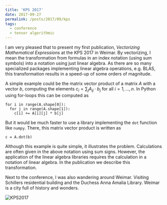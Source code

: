 ```yaml
---
title: 'KPS 2017'
date: 2017-09-27
permalink: /posts/2017/09/kps
tags:
  - conference
  - tensor algorithmic
---
```


I am very pleased that to present my first publication, _Vectorizing Mathematical Expressions_ at the KPS 2017 in Weimar. By vectorizing, I mean the transformation from formulas in an index notation (using sum symbols) into a notation using just linear algebra. As there are so many specialized packages implementing linear algebra operations, e.g. BLAS, this transformation results in a speed-up of some orders of magnitude. 

A simple example could be the matrix vector product of a matrix $A$ with a vector $b$, computing the elements $c_i=\sum_j A_{ij}\cdot b_j$ for all $i = 1,\dots,n$. In Python using for-loops this can be computed as
````
for i in range(A.shape[0]):
  for j in range(A.shape[1]):
    c[i] += A[i][j] * b[j]
`````
But it would be much faster to use a library implementing the `dot` function like `numpy`. There, this matrix vector product is written as
````
c = A.dot(b)
````
Although this example is quite simple, it illustrates the problem. Calculations are often given in the above notation using sum signs. However, the application of the linear algebra libraries requires the calculation in a notation of linear algebra. In the publication we describe this transformation.

Next to the conference, I was also wandering around Weimar. Visiting Schillers residential building and the Duchess Anna Amalia Library. Weimar is a city full of history and wonders.

![KPS2017](/images/kps2017.png) 
